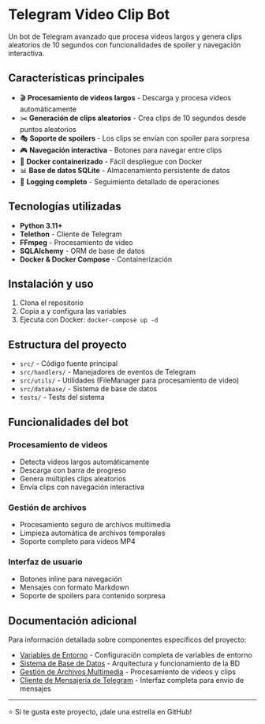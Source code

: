 # Telegram Video Clip Bot

Un bot de Telegram avanzado que procesa videos largos y genera clips aleatorios de 10 segundos con funcionalidades de spoiler y navegación interactiva.

## Características principales

- 🎬 **Procesamiento de videos largos** - Descarga y procesa videos automáticamente
- ✂️ **Generación de clips aleatorios** - Crea clips de 10 segundos desde puntos aleatorios
- 🎭 **Soporte de spoilers** - Los clips se envían con spoiler para sorpresa
- 🎮 **Navegación interactiva** - Botones para navegar entre clips
- 🐳 **Docker containerizado** - Fácil despliegue con Docker
- 📊 **Base de datos SQLite** - Almacenamiento persistente de datos
- 📝 **Logging completo** - Seguimiento detallado de operaciones

## Tecnologías utilizadas

- **Python 3.11+**
- **Telethon** - Cliente de Telegram
- **FFmpeg** - Procesamiento de video
- **SQLAlchemy** - ORM de base de datos
- **Docker & Docker Compose** - Containerización

## Instalación y uso

1. Clona el repositorio
2. Copia  a  y configura las variables
3. Ejecuta con Docker: `docker-compose up -d`

## Estructura del proyecto

- `src/` - Código fuente principal
- `src/handlers/` - Manejadores de eventos de Telegram
- `src/utils/` - Utilidades (FileManager para procesamiento de video)
- `src/database/` - Sistema de base de datos
- `tests/` - Tests del sistema

## Funcionalidades del bot

### Procesamiento de videos
- Detecta videos largos automáticamente
- Descarga con barra de progreso
- Genera múltiples clips aleatorios
- Envía clips con navegación interactiva

### Gestión de archivos
- Procesamiento seguro de archivos multimedia
- Limpieza automática de archivos temporales
- Soporte completo para videos MP4

### Interfaz de usuario
- Botones inline para navegación
- Mensajes con formato Markdown
- Soporte de spoilers para contenido sorpresa

## Documentación adicional

Para información detallada sobre componentes específicos del proyecto:

- [Variables de Entorno](ENV_USAGE.md) - Configuración completa de variables de entorno
- [Sistema de Base de Datos](DATABASE_SYSTEM.md) - Arquitectura y funcionamiento de la BD
- [Gestión de Archivos Multimedia](FILE_MANAGER_README.md) - Procesamiento de videos y clips
- [Cliente de Mensajería de Telegram](TELEGRAM_MESSENGER.md) - Interfaz completa para envío de mensajes

---

⭐ Si te gusta este proyecto, ¡dale una estrella en GitHub!
